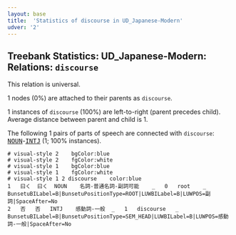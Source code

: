 ```yaml
---
layout: base
title:  'Statistics of discourse in UD_Japanese-Modern'
udver: '2'
---
```


## Treebank Statistics: UD_Japanese-Modern: Relations: `discourse`

This relation is universal.

1 nodes (0%) are attached to their parents as `discourse`.

1 instances of `discourse` (100%) are left-to-right (parent precedes child).
Average distance between parent and child is 1.

The following 1 pairs of parts of speech are connected with `discourse`: <tt><a href="ja_modern-pos-NOUN.html">NOUN</a></tt>-<tt><a href="ja_modern-pos-INTJ.html">INTJ</a></tt> (1; 100% instances).


~~~ conllu
# visual-style 2	bgColor:blue
# visual-style 2	fgColor:white
# visual-style 1	bgColor:blue
# visual-style 1	fgColor:white
# visual-style 1 2 discourse	color:blue
1	曰く	曰く	NOUN	名詞-普通名詞-副詞可能	_	0	root	_	BunsetuBILabel=B|BunsetuPositionType=ROOT|LUWBILabel=B|LUWPOS=副詞|SpaceAfter=No
2	否	否	INTJ	感動詞-一般	_	1	discourse	_	BunsetuBILabel=B|BunsetuPositionType=SEM_HEAD|LUWBILabel=B|LUWPOS=感動詞-一般|SpaceAfter=No

~~~


